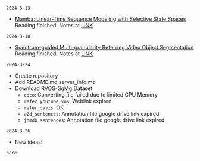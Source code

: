 `2024-3-13`
- [Mamba: Linear-Time Sequence Modeling with Selective State Spaces](https://arxiv.org/abs/2312.00752) Reading finished. Notes at [LINK](https://www.notion.so/ryan-ming/Mamba-Linear-Time-Sequence-Modeling-with-Selective-State-Spaces-e7b242b01ab145a0add7ff1a0c9796c9?pvs=4)

`2024-3-18`
- [Spectrum-guided Multi-granularity Referring Video Object Segmentation](https://arxiv.org/abs/2307.13537) Reading finished. Notes at [LINK](https://www.notion.so/ryan-ming/Spectrum-guided-Multi-granularity-Referring-Video-Object-Segmentation-4344952ce4794c68aa783b5d319da438?pvs=4)


`2024-3-24`
- Create repository
- Add README.md server_info.md
- Download RVOS-SgMg Dataset
  - `coco`: Converting file failed due to limited CPU Memory
  - `refer_youtube_vos`: Weblink expired
  - `refer_davis`: OK
  - `a2d_sentences`: Annotation file google drive link expired
  - `jhmdb_sentences`: Annotation file google drive link expired



`2024-3-26`
- New ideas:
```cmd
here
``` 
